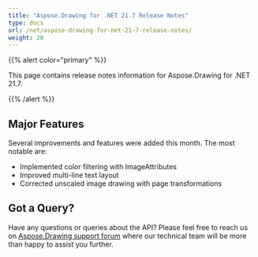 ```yaml
---
title: "Aspose.Drawing for .NET 21.7 Release Notes"
type: docs
url: /net/aspose-drawing-for-net-21-7-release-notes/
weight: 20
---
```


{{% alert color="primary" %}} 

This page contains release notes information for Aspose.Drawing for .NET 21.7.

{{% /alert %}} 
## **Major Features**
Several improvements and features were added this month. The most notable are:

- Implemented color filtering with ImageAttributes
- Improved multi-line text layout
- Corrected unscaled image drawing with page transformations
## **Got a Query?**
Have any questions or queries about the API? Please feel free to reach us on [Aspose.Drawing support forum](https://forum.aspose.com/c/drawing) where our technical team will be more than happy to assist you further.
